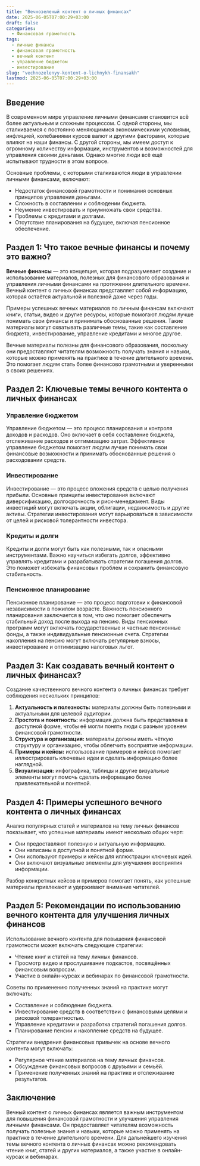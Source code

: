 ```yaml
---
title: "Вечнозеленый контент о личных финансах"
date: 2025-06-05T07:00:29+03:00
draft: false
categories:
  - Финансовая грамотность
tags:
  - личные финансы
  - финансовая грамотность
  - вечный контент
  - управление бюджетом
  - инвестирование
slug: "vechnozelenyy-kontent-o-lichnykh-finansakh"
lastmod: 2025-06-05T07:00:29+03:00
---
```


## Введение

В современном мире управление личными финансами становится всё более актуальным и сложным процессом. С одной стороны, мы сталкиваемся с постоянно меняющимися экономическими условиями, инфляцией, колебаниями курсов валют и другими факторами, которые влияют на наши финансы. С другой стороны, мы имеем доступ к огромному количеству информации, инструментов и возможностей для управления своими деньгами. Однако многие люди всё ещё испытывают трудности в этом вопросе.

Основные проблемы, с которыми сталкиваются люди в управлении личными финансами, включают:

- Недостаток финансовой грамотности и понимания основных принципов управления деньгами.
- Сложность в составлении и соблюдении бюджета.
- Неумение инвестировать и приумножать свои средства.
- Проблемы с кредитами и долгами.
- Отсутствие планирования на будущее, включая пенсионное обеспечение.

## Раздел 1: Что такое вечные финансы и почему это важно?

**Вечные финансы** — это концепция, которая подразумевает создание и использование материалов, полезных для финансового образования и управления личными финансами на протяжении длительного времени. Вечный контент о личных финансах представляет собой информацию, которая остаётся актуальной и полезной даже через годы.

Примеры успешных вечных материалов по личным финансам включают книги, статьи, видео и другие ресурсы, которые помогают людям лучше понимать свои финансы и принимать обоснованные решения. Такие материалы могут охватывать различные темы, такие как составление бюджета, инвестирование, управление кредитами и многое другое.

Вечные материалы полезны для финансового образования, поскольку они предоставляют читателям возможность получать знания и навыки, которые можно применять на практике в течение длительного времени. Это помогает людям стать более финансово грамотными и уверенными в своих решениях.

## Раздел 2: Ключевые темы вечного контента о личных финансах

### Управление бюджетом

Управление бюджетом — это процесс планирования и контроля доходов и расходов. Оно включает в себя составление бюджета, отслеживание расходов и оптимизацию затрат. Эффективное управление бюджетом помогает людям лучше понимать свои финансовые возможности и принимать обоснованные решения о расходовании средств.

### Инвестирование

Инвестирование — это процесс вложения средств с целью получения прибыли. Основные принципы инвестирования включают диверсификацию, долгосрочность и риск-менеджмент. Виды инвестиций могут включать акции, облигации, недвижимость и другие активы. Стратегии инвестирования могут варьироваться в зависимости от целей и рисковой толерантности инвестора.

### Кредиты и долги

Кредиты и долги могут быть как полезными, так и опасными инструментами. Важно научиться избегать долгов, эффективно управлять кредитами и разрабатывать стратегии погашения долгов. Это поможет избежать финансовых проблем и сохранить финансовую стабильность.

### Пенсионное планирование

Пенсионное планирование — это процесс подготовки к финансовой независимости в пожилом возрасте. Важность пенсионного планирования заключается в том, что оно помогает обеспечить стабильный доход после выхода на пенсию. Виды пенсионных программ могут включать государственные и частные пенсионные фонды, а также индивидуальные пенсионные счета. Стратегии накопления на пенсию могут включать регулярные взносы, инвестирование и оптимизацию налоговых льгот.

## Раздел 3: Как создавать вечный контент о личных финансах?

Создание качественного вечного контента о личных финансах требует соблюдения нескольких принципов:

1. **Актуальность и полезность:** материалы должны быть полезными и актуальными для целевой аудитории.
2. **Простота и понятность:** информация должна быть представлена в доступной форме, чтобы её могли понять люди с разным уровнем финансовой грамотности.
3. **Структура и организация:** материалы должны иметь чёткую структуру и организацию, чтобы облегчить восприятие информации.
4. **Примеры и кейсы:** использование примеров и кейсов помогает иллюстрировать ключевые идеи и сделать информацию более наглядной.
5. **Визуализация:** инфографика, таблицы и другие визуальные элементы могут помочь сделать информацию более привлекательной и понятной.

## Раздел 4: Примеры успешного вечного контента о личных финансах

Анализ популярных статей и материалов на тему личных финансов показывает, что успешные материалы имеют несколько общих черт:

- Они предоставляют полезную и актуальную информацию.
- Они написаны в доступной и понятной форме.
- Они используют примеры и кейсы для иллюстрации ключевых идей.
- Они включают визуальные элементы для улучшения восприятия информации.

Разбор конкретных кейсов и примеров помогает понять, как успешные материалы привлекают и удерживают внимание читателей.

## Раздел 5: Рекомендации по использованию вечного контента для улучшения личных финансов

Использование вечного контента для повышения финансовой грамотности может включать следующие стратегии:

- Чтение книг и статей на тему личных финансов.
- Просмотр видео и прослушивание подкастов, посвящённых финансовым вопросам.
- Участие в онлайн-курсах и вебинарах по финансовой грамотности.

Советы по применению полученных знаний на практике могут включать:

- Составление и соблюдение бюджета.
- Инвестирование средств в соответствии с финансовыми целями и рисковой толерантностью.
- Управление кредитами и разработка стратегий погашения долгов.
- Планирование пенсии и накопление средств на будущее.

Стратегии внедрения финансовых привычек на основе вечного контента могут включать:

- Регулярное чтение материалов на тему личных финансов.
- Обсуждение финансовых вопросов с друзьями и семьёй.
- Применение полученных знаний на практике и отслеживание результатов.

## Заключение

Вечный контент о личных финансах является важным инструментом для повышения финансовой грамотности и улучшения управления личными финансами. Он предоставляет читателям возможность получать полезные знания и навыки, которые можно применять на практике в течение длительного времени. Для дальнейшего изучения темы вечного контента о личных финансах можно рекомендовать чтение книг, статей и других материалов, а также участие в онлайн-курсах и вебинарах.
